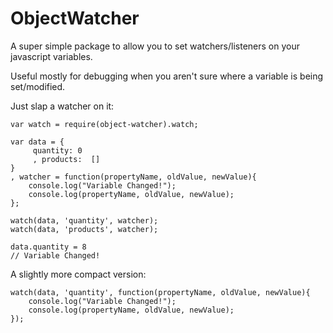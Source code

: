 ObjectWatcher
==============
A super simple package to allow you to set watchers/listeners on your javascript variables.

Useful mostly for debugging when you aren't sure where a variable is being set/modified. 

Just slap a watcher on it:

	var watch = require(object-watcher).watch;

	var data = {
	     quantity: 0
	     , products:  []
	}
	, watcher = function(propertyName, oldValue, newValue){ 
		console.log("Variable Changed!");
		console.log(propertyName, oldValue, newValue);
	};

	watch(data, 'quantity', watcher);
	watch(data, 'products', watcher);

	data.quantity = 8
	// Variable Changed!

A slightly more compact version: 

	watch(data, 'quantity', function(propertyName, oldValue, newValue){ 
	    console.log("Variable Changed!");
	    console.log(propertyName, oldValue, newValue);
	});
